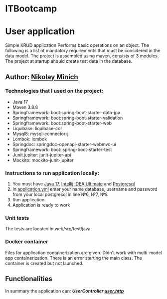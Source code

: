 # ITBootcamp
# User application

Simple KRUD application
Performs basic operations on an object. The following is a list of mandatory requirements that must be considered in the data model.
The project is assembled using maven, consists of 3 modules.
The project at startup should create test data in the database.
## Author: [Nikolay Minich](https://github.com/Nikolay1992167/ITBootcamp)

### Technologies that I used on the project:

* Java 17
* Maven 3.8.8
* Springframework: boot:spring-boot-starter-data-jpa
* Springframework: boot:spring-boot-starter-validation
* Springframework: boot:spring-boot-starter-web
* Liquibase: liquibase-cor
* Mysql8: mysql-connector-j
* Lombok: lombok
* Springdoc: springdoc-openapi-starter-webmvc-ui
* Springframework: boot: spring-boot-starter-test
* Junit.jupiter: junit-jupiter-api
* Mockito: mockito-junit-jupiter

### Instructions to run application locally:

1. You must have [Java 17](https://www.oracle.com/java/technologies/javase/jdk17-archive-downloads.html),
   [Intellij IDEA Ultimate](https://www.jetbrains.com/idea/download/) and [Postgresql](https://www.postgresql.org/download/)
2. In [application.yml](src/main/resources/application.yml) enter your name database, username and password from your
   local postgresql in line №6, №7, №8
5. Run application.
6. Application is ready to work

### Unit tests

The tests are located in web/src/test/java.

### Docker container

Files for application containerization are given. Didn't work with multi-model app containerization. There is an error starting the main class. The container is created but not launched.

## Functionalities

In summary the application can:
***UserController [user.http](web/src/main/resources/user.http)***